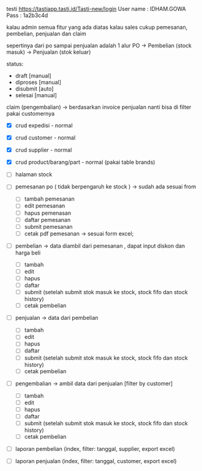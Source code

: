 testi https://tastiapp.tasti.id/Tasti-new/login
User name : IDHAM.GOWA
Pass : 1a2b3c4d

kalau admin semua fitur yang ada diatas
kalau sales cukup pemesanan, pembelian, penjualan dan claim

sepertinya dari po sampai penjualan adalah 1 alur
PO -> Pembelian (stock masuk) -> Penjualan (stok keluar)

status:

-   draft [manual]
-   diproses [manual]
-   disubmit [auto]
-   selesai [manual]

claim (pengembalian) -> berdasarkan invoice penjualan nanti bisa di filter pakai customernya

-   [x] crud expedisi - normal
-   [x] crud customer - normal
-   [x] crud supplier - normal
-   [x] crud product/barang/part - normal (pakai table brands)
-   [ ] halaman stock

-   [ ] pemesanan po ( tidak berpengaruh ke stock )
        -> sudah ada sesuai from
    -   [ ] tambah pemesanan
    -   [ ] edit pemesanan
    -   [ ] hapus pemenasan
    -   [ ] daftar pemesanan
    -   [ ] submit pemesanan
    -   [ ] cetak pdf pemesanan -> sesuai form excel;
-   [ ] pembelian
        -> data diambil dari pemesanan , dapat input diskon dan harga beli
    -   [ ] tambah
    -   [ ] edit
    -   [ ] hapus
    -   [ ] daftar
    -   [ ] submit (setelah submit stok masuk ke stock, stock fifo dan stock history)
    -   [ ] cetak pembelian
-   [ ] penjualan
        -> data dari pembelian
    -   [ ] tambah
    -   [ ] edit
    -   [ ] hapus
    -   [ ] daftar
    -   [ ] submit (setelah submit stok masuk ke stock, stock fifo dan stock history)
    -   [ ] cetak pembelian
-   [ ] pengembalian
        -> ambil data dari penjualan [filter by customer]
    -   [ ] tambah
    -   [ ] edit
    -   [ ] hapus
    -   [ ] daftar
    -   [ ] submit (setelah submit stok masuk ke stock, stock fifo dan stock history)
    -   [ ] cetak pembelian
-   [ ] laporan pembelian (index, filter: tanggal, supplier, export excel)
-   [ ] laporan penjualan (index, filter: tanggal, customer, export excel)
